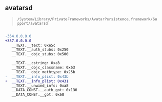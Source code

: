 ## avatarsd

> `/System/Library/PrivateFrameworks/AvatarPersistence.framework/Support/avatarsd`

```diff

-354.0.0.0.0
+357.0.0.0.0
   __TEXT.__text: 0xe5c
   __TEXT.__auth_stubs: 0x250
   __TEXT.__objc_stubs: 0x500

   __TEXT.__cstring: 0xa3
   __TEXT.__objc_classname: 0x63
   __TEXT.__objc_methtype: 0x25b
-  __TEXT.__info_plist: 0x43b
+  __TEXT.__info_plist: 0x431
   __TEXT.__unwind_info: 0xa8
   __DATA_CONST.__auth_got: 0x130
   __DATA_CONST.__got: 0x68

```
